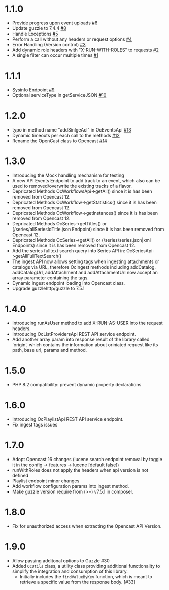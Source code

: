 # 1.1.0
 - Provide progress upon event uploads [#6](https://github.com/elan-ev/opencast-php-library/issues/6)
 - Update guzzle to 7.4.4 [#8](https://github.com/elan-ev/opencast-php-library/issues/8)
 - Handle Exceptions [#5](https://github.com/elan-ev/opencast-php-library/issues/5)
 - Perform a call without any headers or request options [#4](https://github.com/elan-ev/opencast-php-library/issues/4)
 - Error Handling (Version control) [#3](https://github.com/elan-ev/opencast-php-library/issues/3)
 - Add dynamic role headers with "X-RUN-WITH-ROLES" to requests [#2](https://github.com/elan-ev/opencast-php-library/issues/2)
 - A single filter can occur multiple times [#1](https://github.com/elan-ev/opencast-php-library/issues/1)

# 1.1.1
- Sysinfo Endpoint [#9](https://github.com/elan-ev/opencast-php-library/issues/9)
- Optional serviceType in getServiceJSON [#10](https://github.com/elan-ev/opencast-php-library/issues/10)

# 1.2.0
- typo in method name "addSinlgeAcl" in OcEventsApi [#13](https://github.com/elan-ev/opencast-php-library/issues/13)
- Dynamic timeouts per each call to the methods [#12](https://github.com/elan-ev/opencast-php-library/issues/12)
- Rename the OpenCast class to Opencast [#14](https://github.com/elan-ev/opencast-php-library/issues/14)

# 1.3.0
- Introducing the Mock handling mechanism for testing
- A new API Events Endpoint to add track to an event, which also can be used to removed/overwrite the existing tracks of a flavor.
- Depricated Methods OcWorkflowsApi->getAll() since it is has been removed from Opencast 12.
- Depricated Methods OcWorkflow->getStatistics() since it is has been removed from Opencast 12.
- Depricated Methods OcWorkflow->getInstances() since it is has been removed from Opencast 12.
- Depricated Methods OcSeries->getTitles() or (/series/allSeriesIdTitle.json Endpoint) since it is has been removed from Opencast 12.
- Depricated Methods OcSeries->getAll() or (/series/series.json|xml Endpoints) since it is has been removed from Opencast 12.
- Add the series fulltext search query into Series API in: OcSeriesApi->getAllFullTextSearch()
- The ingest API now allows setting tags when ingesting attachments or catalogs via URL, therefore OcIngest methods including addCatalog, addCatalogUrl, addAttachment and addAttachmentUrl now accept an array parameter containing the tags.
- Dynamic ingest endpoint loading into Opencast class.
- Upgrade guzzlehttp/guzzle to 7.5.1

# 1.4.0
- Introducing runAsUser method to add X-RUN-AS-USER into the request headers.
- Introducing OcListProvidersApi REST API service endpoint.
- Add another array param into response result of the library called 'origin', which contains the information about oriniated request like its path, base url, params and method.

# 1.5.0
- PHP 8.2 compatibility: prevent dynamic property declarations

# 1.6.0
- Introducing OcPlaylistApi REST API service endpoint.
- Fix ingest tags issues

# 1.7.0
- Adopt Opencast 16 changes (lucene search endpoint removal by toggle it in the config -> features -> lucene [default false])
- runWithRoles does not apply the headers when api version is not defined
- Playlist endpoint minor changes
- Add workflow configuration params into ingest method.
- Make guzzle version require from (>=) v7.5.1 in composer.

# 1.8.0
- Fix for unauthorized access when extracting the Opencast API Version.

# 1.9.0
- Allow passing additonal options to Guzzle #30
- Added `OcUtils` class, a utility class providing additional functionality to simplify the integration and consumption of this library.
  - Initially includes the `findValueByKey` function, which is meant to retrieve a specific value from the response body. [#33]
